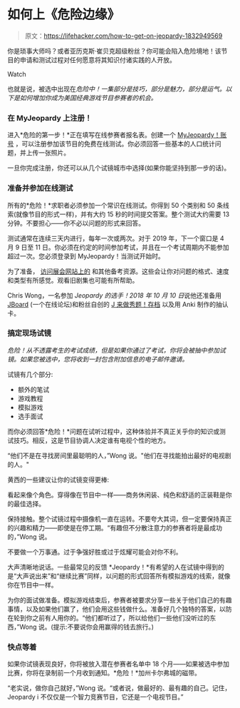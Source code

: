 # 如何上《危险边缘》

> 原文：<https://lifehacker.com/how-to-get-on-jeopardy-1832949569>

你是琐事大师吗？或者亚历克斯·崔贝克超级粉丝？你可能会陷入危险境地！该节目的申请和测试过程对任何愿意将其知识付诸实践的人开放。

Watch

也就是说，被选中出现在*危险中！一集部分是技巧，部分是魅力，部分是运气。以下是如何增加你成为美国经典游戏节目参赛者的机会。* 

### 在 MyJeopardy 上注册！

进入*危险的第一步！*正在填写在线参赛者报名表。创建一个 [MyJeopardy！账号](https://www.jeopardy.com/create-account) ，可以注册参加该节目的免费在线测试。你必须回答一些基本的人口统计问题，并上传一张照片。

一旦你完成注册，你还可以从几个试镜城市中选择(如果你能坚持到那一步的话)。

### 准备并参加在线测试

所有的*危险！*求职者必须参加一个常识在线测试。你得到 50 个类别和 50 条线索(就像节目的形式一样)，并有大约 15 秒的时间提交答案。整个测试大约需要 13 分钟。不要担心——你不必以问题的形式来回答。

测试通常在连续三天内进行，每年一次或两次。对于 2019 年，下一个窗口是 4 月 9 日至 11 日。你必须在约定的时间参加考试，并且在一个考试周期内不能参加超过一次。您必须登录到 MyJeopardy！当测试开始时。

为了准备， [访问展会网站上的](https://www.jeopardy.com/be-on-j/prep-center) 和其他备考资源。这些会让你对问题的格式、速度和类型有所感觉。观看旧剧集也可能有所帮助。

Chris Wong，一名参加 *Jeopardy 的选手！2018 年 10 月 10 日*说他还准备用 [JBoard](https://jboard.tv/viewforum.php?f=1) (一个在线论坛)和粉丝自创的 [J 来做秀题！存档](http://j-archive.com/) 以及用 Anki 制作的抽认卡。

### 搞定现场试镜

*危险！从不透露考生的考试成绩，但是如果你通过了考试，你将会被抽中参加试镜。如果您被选中，您将收到一封包含附加信息的电子邮件邀请。*

试镜有几个部分:

*   额外的笔试
*   游戏教程
*   模拟游戏
*   选手面试

而你必须回答*危险！*问题在试听过程中，这种体验并不真正关乎你的知识或测试技巧。相反，这是节目协调人决定谁有电视个性的地方。

“他们不是在寻找房间里最聪明的人，”Wong 说。"他们在寻找能拍出最好的电视剧的人。"

黄西的一些建议让你的试镜变得更棒:

看起来像个角色。穿得像在节目中一样——商务休闲装、纯色和舒适的正装鞋是你的最佳选择。

保持接触。整个试镜过程中摄像机一直在运转。不要夸大其词，但一定要保持真正的兴趣和精力——即使是在停工期。“有趣但不分散注意力的参赛者将是最成功的，”Wong 说。

不要做一个万事通。过于争强好胜或过于炫耀可能会对你不利。

大声清晰地说话。一些最常见的反馈 *Jeopardy！*有希望的人在试镜中得到的是“大声说出来”和“继续比赛”同样，以问题的形式回答所有模拟游戏的线索，就像你在节目中一样。

为你的面试做准备。模拟游戏结束后，参赛者被要求分享一些关于他们自己的有趣事情，以及如果他们赢了，他们会用这些钱做什么。准备好几个独特的答案，以防在轮到你之前有人用你的。“他们都听过了，所以给他们一些他们没听过的东西，”Wong 说。(提示:不要说你会用赢得的钱去旅行。)

### 快点等着

如果你试镜表现良好，你将被放入潜在参赛者名单中 18 个月——如果被选中参加比赛，你将在录制前一个月收到通知。*危险！*加州卡尔弗城的磁带。

“老实说，做你自己就好，”Wong 说。“或者说，做最好的、最有趣的自己。记住，Jeopardy i 不仅仅是一个智力竞赛节目，它还是一个电视节目。”